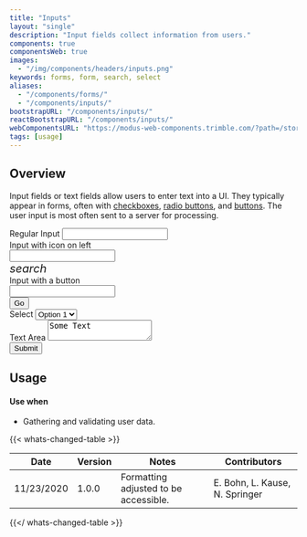 ```yaml
---
title: "Inputs"
layout: "single"
description: "Input fields collect information from users."
components: true
componentsWeb: true
images:
  - "/img/components/headers/inputs.png"
keywords: forms, form, search, select
aliases:
  - "/components/forms/"
  - "/components/inputs/"
bootstrapURL: "/components/inputs/"
reactBootstrapURL: "/components/inputs/"
webComponentsURL: "https://modus-web-components.trimble.com/?path=/story/user-inputs-text-input--default"
tags: [usage]
---
```


## Overview

Input fields or text fields allow users to enter text into a UI. They typically appear in forms, often with [checkboxes](/components/web/checkboxes/), [radio buttons](/components/web/radio-buttons/), and [buttons](/components/web/buttons/). The user input is most often sent to a server for processing.

<form class="mb-3">
  <div class="form-group mb-3">
    <label for="RegularInput">Regular Input</label>
    <input class="form-control" id="RegularInput">
  </div>
  <div class="form-group mb-3">
    <label for="Input3">Input with icon on left</label>
    <div class="form-control-with-icon">
      <input class="form-control" id="Input3">
      <div class="form-control-icon ps-1">
        <i class="modus-icons notranslate mx-1 small" aria-hidden="true" style="font-size: 20px;">search</i>
      </div>
    </div>
  </div>
  <div class="form-group mb-3">
    <label for="Input4">Input with a button</label>
    <div class="input-group">
      <input class="form-control" id="Input4">
      <div class="input-group-append">
        <button class="btn btn-outline-secondary" type="button">
          Go
        </button>
      </div>
    </div>
  </div>
  <div class="form-group mb-3">
    <label for="exampleFormControlSelect">Select</label>
    <select class="form-select" id="exampleFormControlSelect">
      <option>Option 1</option>
      <option>Option 2</option>
      <option>Option 3</option>
      <option>Option 4</option>
      <option>Option 5</option>
    </select>
  </div>
  <div class="form-group mb-3">
  <label for="Textarea">Text Area</label>
  <textarea class="form-control" id="Textarea">Some Text</textarea>
</div>
  <button type="submit" class="btn btn-primary">Submit</button>
</form>

## Usage

#### Use when

- Gathering and validating user data.

{{< whats-changed-table >}}

| Date       | Version | Notes                                 | Contributors                   |
| ---------- | ------- | ------------------------------------- | ------------------------------ |
| 11/23/2020 | 1.0.0   | Formatting adjusted to be accessible. | E. Bohn, L. Kause, N. Springer |

{{</ whats-changed-table >}}
